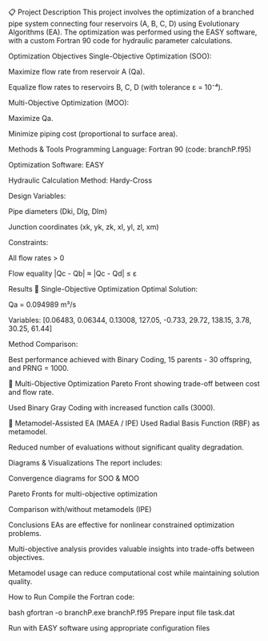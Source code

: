 📋 Project Description
This project involves the optimization of a branched pipe system connecting four reservoirs (A, B, C, D) using Evolutionary Algorithms (EA). The optimization was performed using the EASY software, with a custom Fortran 90 code for hydraulic parameter calculations.

 Optimization Objectives
Single-Objective Optimization (SOO):

Maximize flow rate from reservoir A (Qa).

Equalize flow rates to reservoirs B, C, D (with tolerance ε = 10⁻⁴).

Multi-Objective Optimization (MOO):

Maximize Qa.

Minimize piping cost (proportional to surface area).

 Methods & Tools
Programming Language: Fortran 90 (code: branchP.f95)

Optimization Software: EASY

Hydraulic Calculation Method: Hardy-Cross

Design Variables:

Pipe diameters (Dki, Dlg, Dlm)

Junction coordinates (xk, yk, zk, xl, yl, zl, xm)

Constraints:

All flow rates > 0

Flow equality |Qc - Qb| ≈ |Qc - Qd| ≤ ε

 Results
🔹 Single-Objective Optimization
Optimal Solution:

Qa = 0.094989 m³/s

Variables:
[0.06483, 0.06344, 0.13008, 127.05, -0.733, 29.72, 138.15, 3.78, 30.25, 61.44]

Method Comparison:

Best performance achieved with Binary Coding, 15 parents - 30 offspring, and PRNG = 1000.

🔹 Multi-Objective Optimization
Pareto Front showing trade-off between cost and flow rate.

Used Binary Gray Coding with increased function calls (3000).

🔹 Metamodel-Assisted EA (MAEA / IPE)
Used Radial Basis Function (RBF) as metamodel.

Reduced number of evaluations without significant quality degradation.

 Diagrams & Visualizations
The report includes:

Convergence diagrams for SOO & MOO

Pareto Fronts for multi-objective optimization

Comparison with/without metamodels (IPE)

 Conclusions
EAs are effective for nonlinear constrained optimization problems.

Multi-objective analysis provides valuable insights into trade-offs between objectives.

Metamodel usage can reduce computational cost while maintaining solution quality.

 How to Run
Compile the Fortran code:

bash
gfortran -o branchP.exe branchP.f95
Prepare input file task.dat

Run with EASY software using appropriate configuration files
